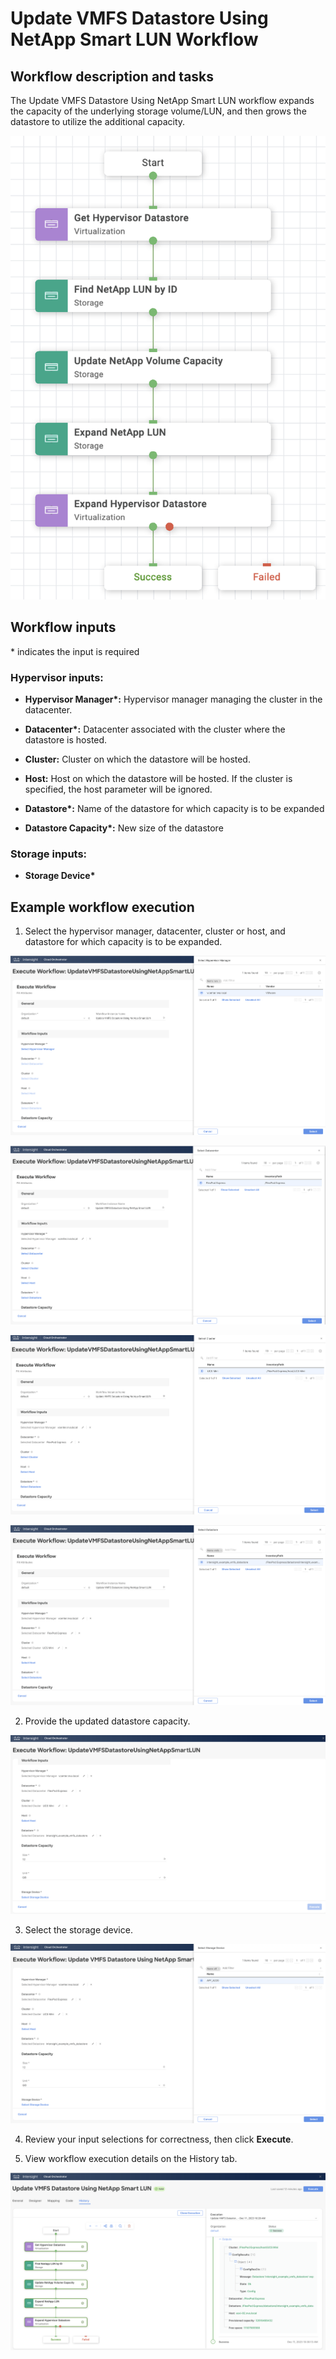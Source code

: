 # Update VMFS Datastore Using NetApp Smart LUN Workflow

## Workflow description and tasks

The Update VMFS Datastore Using NetApp Smart LUN workflow expands the
capacity of the underlying storage volume/LUN, and then grows the
datastore to utilize the additional capacity.

![](../images/UpdateVMFSDatastoreUsingNetAppSmartLUN/0024dc8589ac48e7f9e6289d4f674aee46970180.png)

## Workflow inputs
\* indicates the input is required

### Hypervisor inputs:

- **Hypervisor Manager\*:** Hypervisor manager managing the cluster in the
datacenter.

- **Datacenter\*:** Datacenter associated with the cluster where the
datastore is hosted.

- **Cluster:** Cluster on which the datastore will be hosted.

- **Host:** Host on which the datastore will be hosted. If the cluster is
specified, the host parameter will be ignored.

- **Datastore\*:** Name of the datastore for which capacity is to be
expanded

- **Datastore Capacity\*:** New size of the datastore

### Storage inputs:

- **Storage Device\***

## Example workflow execution

1.  Select the hypervisor manager, datacenter, cluster or host, and
    datastore for which capacity is to be expanded.

![](../images/UpdateVMFSDatastoreUsingNetAppSmartLUN/23107a99082e191f17d3ede817635afc2f4ce986.png)

![](../images/UpdateVMFSDatastoreUsingNetAppSmartLUN/7c0621128a7799fe905997fc4928345e579ffc2b.png)

![](../images/UpdateVMFSDatastoreUsingNetAppSmartLUN/10aeed8d79ff126e318d9eaa2c438e4eb4a116a4.png)

![](../images/UpdateVMFSDatastoreUsingNetAppSmartLUN/d5106bd0a97ab67a513823457c9a09cf6dd264c4.png)

2.  Provide the updated datastore capacity.

![](../images/UpdateVMFSDatastoreUsingNetAppSmartLUN/e16bc790b219804007c81c4b6ff383dfc20b26d1.png)

3.  Select the storage device.

![](../images/UpdateVMFSDatastoreUsingNetAppSmartLUN/2d68c1b1c2b5f15165f1f536681b91c1c8adbc08.png)

4.  Review your input selections for correctness, then click **Execute**.

5.  View workflow execution details on the History tab.

![](../images/UpdateVMFSDatastoreUsingNetAppSmartLUN/02bff92a0066d6c1dc4aeaf31daad4cee679a8ce.png)